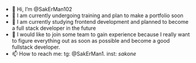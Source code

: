 - 👋 Hi, I’m @SakErMan102
- 👀 I am currently undergoing training and plan to make a portfolio soon
- 🌱 I am currently studying frontend development and planned to become a full stack developer in the future
- 💞️ I would like to join some team to gain experience because I really want to figure everything out as soon as possible and become a good fullstack developer.
- 📫 How to reach me: tg: @SakErMan1. inst: _sakone_

<!---
SakErMan102/SakErMan102 is a ✨ special ✨ repository because its `README.md` (this file) appears on your GitHub profile.
You can click the Preview link to take a look at your changes.
--->
